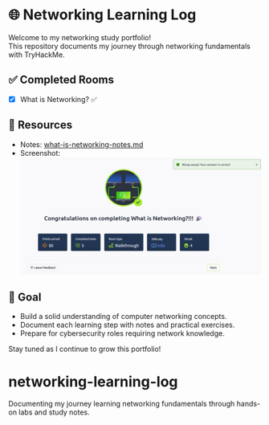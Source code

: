 # 🌐 Networking Learning Log

Welcome to my networking study portfolio!  
This repository documents my journey through networking fundamentals with TryHackMe.

## ✅ Completed Rooms

- [x] What is Networking? ✅

## 📝 Resources

- Notes: [what-is-networking-notes.md](./what-is-networking-notes.md)
- Screenshot: ![What is Networking](./what-is-networking.png)

## 🎯 Goal

- Build a solid understanding of computer networking concepts.
- Document each learning step with notes and practical exercises.
- Prepare for cybersecurity roles requiring network knowledge.

Stay tuned as I continue to grow this portfolio!
# networking-learning-log
Documenting my journey learning networking fundamentals through hands-on labs and study notes.
